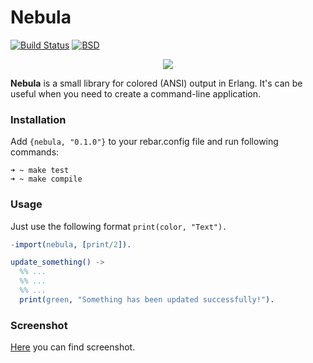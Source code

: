 # Nebula

[![Build Status](https://travis-ci.org/lk-geimfari/smokkfiskur.svg?branch=master)](https://travis-ci.org/lk-geimfari/nebula)
[![BSD](https://img.shields.io/pypi/l/Django.svg?maxAge=2592000)](https://github.com/lk-geimfari/nebula/blob/master/LICENSE)

<p align="center">
  <img src="https://raw.githubusercontent.com/lk-geimfari/nebula/master/other/logo.png">
</p>

__Nebula__ is a small library for colored (ANSI) output in Erlang. It's can be useful when you need to create a command-line application.


### Installation

Add `{nebula, "0.1.0"}` to your rebar.config file and run following commands:

```
➜ ~ make test
➜ ~ make compile
```

### Usage
Just use the following format `print(color, "Text").`

```erlang
-import(nebula, [print/2]).

update_something() ->
  %% ...
  %% ...
  %% ...
  print(green, "Something has been updated successfully!").
```

### Screenshot

[Here](https://raw.githubusercontent.com/lk-geimfari/nebula/master/other/screen.png) you can find screenshot.

